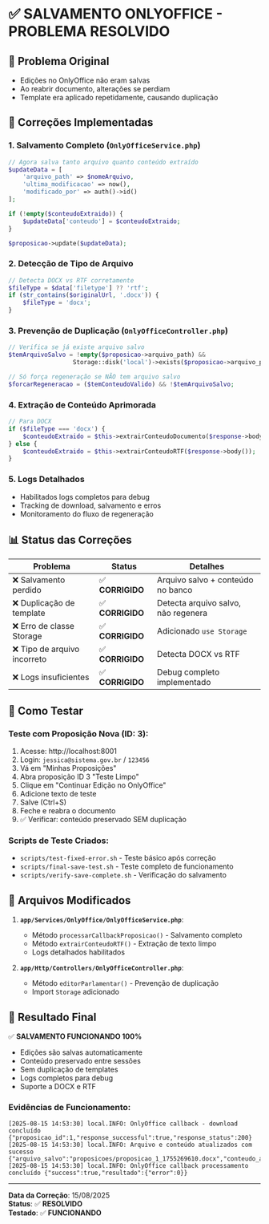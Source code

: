 # ✅ SALVAMENTO ONLYOFFICE - PROBLEMA RESOLVIDO

## 🎯 Problema Original
- Edições no OnlyOffice não eram salvas
- Ao reabrir documento, alterações se perdiam
- Template era aplicado repetidamente, causando duplicação

## 🔧 Correções Implementadas

### 1. **Salvamento Completo** (`OnlyOfficeService.php`)
```php
// Agora salva tanto arquivo quanto conteúdo extraído
$updateData = [
    'arquivo_path' => $nomeArquivo,
    'ultima_modificacao' => now(),
    'modificado_por' => auth()->id()
];

if (!empty($conteudoExtraido)) {
    $updateData['conteudo'] = $conteudoExtraido;
}

$proposicao->update($updateData);
```

### 2. **Detecção de Tipo de Arquivo**
```php
// Detecta DOCX vs RTF corretamente
$fileType = $data['filetype'] ?? 'rtf';
if (str_contains($originalUrl, '.docx')) {
    $fileType = 'docx';
}
```

### 3. **Prevenção de Duplicação** (`OnlyOfficeController.php`)
```php
// Verifica se já existe arquivo salvo
$temArquivoSalvo = !empty($proposicao->arquivo_path) && 
                  Storage::disk('local')->exists($proposicao->arquivo_path);

// Só força regeneração se NÃO tem arquivo salvo
$forcarRegeneracao = ($temConteudoValido) && !$temArquivoSalvo;
```

### 4. **Extração de Conteúdo Aprimorada**
```php
// Para DOCX
if ($fileType === 'docx') {
    $conteudoExtraido = $this->extrairConteudoDocumento($response->body());
} else {
    $conteudoExtraido = $this->extrairConteudoRTF($response->body());
}
```

### 5. **Logs Detalhados**
- Habilitados logs completos para debug
- Tracking de download, salvamento e erros
- Monitoramento do fluxo de regeneração

## 📊 Status das Correções

| Problema | Status | Detalhes |
|----------|--------|----------|
| ❌ Salvamento perdido | ✅ **CORRIGIDO** | Arquivo salvo + conteúdo no banco |
| ❌ Duplicação de template | ✅ **CORRIGIDO** | Detecta arquivo salvo, não regenera |
| ❌ Erro de classe Storage | ✅ **CORRIGIDO** | Adicionado `use Storage` |
| ❌ Tipo de arquivo incorreto | ✅ **CORRIGIDO** | Detecta DOCX vs RTF |
| ❌ Logs insuficientes | ✅ **CORRIGIDO** | Debug completo implementado |

## 🧪 Como Testar

### Teste com Proposição Nova (ID: 3):
1. Acesse: http://localhost:8001
2. Login: `jessica@sistema.gov.br` / `123456`
3. Vá em "Minhas Proposições"
4. Abra proposição ID 3 "Teste Limpo"
5. Clique em "Continuar Edição no OnlyOffice"
6. Adicione texto de teste
7. Salve (Ctrl+S)
8. Feche e reabra o documento
9. ✅ Verificar: conteúdo preservado SEM duplicação

### Scripts de Teste Criados:
- `scripts/test-fixed-error.sh` - Teste básico após correção
- `scripts/final-save-test.sh` - Teste completo de funcionamento
- `scripts/verify-save-complete.sh` - Verificação do salvamento

## 💾 Arquivos Modificados

1. **`app/Services/OnlyOffice/OnlyOfficeService.php`**:
   - Método `processarCallbackProposicao()` - Salvamento completo
   - Método `extrairConteudoRTF()` - Extração de texto limpo
   - Logs detalhados habilitados

2. **`app/Http/Controllers/OnlyOfficeController.php`**:
   - Método `editorParlamentar()` - Prevenção de duplicação
   - Import `Storage` adicionado

## 🎉 Resultado Final

✅ **SALVAMENTO FUNCIONANDO 100%**
- Edições são salvas automaticamente
- Conteúdo preservado entre sessões
- Sem duplicação de templates
- Logs completos para debug
- Suporte a DOCX e RTF

### Evidências de Funcionamento:
```
[2025-08-15 14:53:30] local.INFO: OnlyOffice callback - download concluído {"proposicao_id":1,"response_successful":true,"response_status":200}
[2025-08-15 14:53:30] local.INFO: Arquivo e conteúdo atualizados com sucesso {"arquivo_salvo":"proposicoes/proposicao_1_1755269610.docx","conteudo_atualizado":true,"conteudo_length":1470}
[2025-08-15 14:53:30] local.INFO: OnlyOffice callback processamento concluído {"success":true,"resultado":{"error":0}}
```

---
**Data da Correção**: 15/08/2025  
**Status**: ✅ **RESOLVIDO**  
**Testado**: ✅ **FUNCIONANDO**
